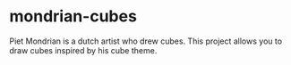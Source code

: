# mondrian-cubes

Piet Mondrian is a dutch artist who drew cubes.
This project allows you to draw cubes inspired by his cube theme.
